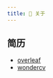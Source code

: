 ```yaml
---
title: 🎋 关于
---
```



## 简历

- [overleaf]
- [wondercv]

[overleaf]: https://www.overleaf.com/project/62deab6b35af401e535ca9c6
[wondercv]: https://www.wondercv.com/cvs

